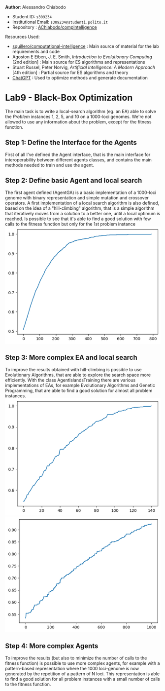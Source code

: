 **Author**: Alessandro Chiabodo
 - Student ID: `s309234`
 - Institutional Email: `s309234@studenti.polito.it`
 - Repository : [AChiabodo/compIntelligence](https://github.com/AChiabodo/compIntelligence.git)

Resources Used:
 - [squillero/computational-intelligence](https://github.com/squillero/computational-intelligence) : Main source of material for the lab requirements and code
 - Agoston E Eiben, J. E. Smith, *Introduction to Evolutionary Computing* [2nd edition] : Main source for ES algorithms and representations
 - Stuart Russel, Peter Norvig, *Artificial Intelligence: A Modern Approach* [4th edition] : Partial source for ES algorithms and theory
 - [ChatGPT](https://chat.openai.com) : Used to optimize methods and generate documentation

# Lab9 - Black-Box Optimization
The main task is to write a local-search algorithm (eg. an EA) able to solve the *Problem* instances 1, 2, 5, and 10 on a 1000-loci genomes. We're not allowed to use any information about the problem, except for the fitness function.

## Step 1: Define the Interface for the Agents
First of all I've defined the Agent interface, that is the main interface for interoperability between different agents classes, and contains the main methods needed to train and use the agent.

## Step 2: Define basic Agent and local search
The first agent defined (AgentGA) is a basic implementation of a 1000-loci genome with binary representation and simple mutation and crossover operators.
A first implementation of a local search algorithm is also defined, based on the idea of a "hill-climbing" algorithm, that is a simple algorithm that iteratively moves from a solution to a better one, until a local optimum is reached. Is possible to see that it's able to find a good solution with few calls to the fitness function but only for the 1st problem instance
<img src="./data/HillClimb_problem_1.png" alt="Hill Climbing" width="auto" height="50%">

## Step 3: More complex EA and local search
To improve the results obtained with hill-climbing is possible to use Evolutionary Algorithms, that are able to explore the search space more efficiently. With the class AgentIslandsTraining there are various implementations of EAs, for example Evolutionary Algorithms and Genetic Programming, that are able to find a good solution for almost all problem instances.
<img src="./data/problem_1_140_generations.png" alt="Problem 1" width="auto" height="50%">
<img src="./data/problem_2_1000_generations.png" alt="Hill Climbing" width="auto" height="50%">

## Step 4: More complex Agents
To improve the results (but also to minimize the number of calls to the fitness function) is possible to use more complex agents, for example with a pattern-based representation where the 1000 loci-genome is now generated by the repetition of a pattern of N loci. This representation is able to find a good solution for all problem instances with a small number of calls to the fitness function.
